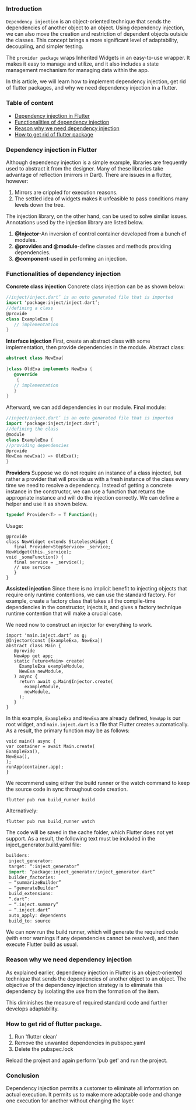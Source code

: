 ### Introduction 
`Dependency injection` is an object-oriented technique that sends the dependencies of another object to an object. Using dependency injection, we can also move the creation and restriction of dependent objects outside the classes. This concept brings a more significant level of adaptability, decoupling, and simpler testing.

The `provider package` wraps Inherited Widgets in an easy-to-use wrapper. It makes it easy to manage and utilize, and it also includes a state management mechanism for managing data within the app.

In this article, we will learn how to implement dependency injection, get rid of flutter packages, and why we need dependency injection in a flutter.

### Table of content
- [Dependency injection in Flutter](#dependency-injection-in-Flutter)
- [Functionalities of dependency injection](#functionalities-of-dependency-injection)
- [Reason why we need dependency injection](#Reason-why-we-need-dependency-injection)
- [How to get rid of flutter package](#How-to-get-rid-of-flutter-package)
 
### Dependency injection in Flutter
Although dependency injection is a simple example, libraries are frequently used to abstract it from the designer. Many of these libraries take advantage of reflection (mirrors in Dart). There are issues in a flutter, however:
1. Mirrors are crippled for execution reasons. 
2. The settled idea of widgets makes it unfeasible to pass conditions many levels down the tree.

The injection library, on the other hand, can be used to solve similar issues.
Annotations used by the injection library are listed below.

1. **@Injector**-An inversion of control container developed from a bunch of modules.
2. **@provides and @module**-define classes and methods providing dependencies.
3. **@component**-used in performing an injection.

### Functionalities of dependency injection

**Concrete class injection**
Concrete class injection can be as shown below:

```dart
//inject/inject.dart’ is an outo genarated file that is imported
import ‘package:inject/inject.dart’;
//defining a class
@provide
class ExampleExa {
   // implementation
}
```

**Interface injection**
First, create an abstract class with some implementation, then provide dependencies in the module.
Abstract class:

```dart
abstract class NewExa{
  
}class OldExa implements NewExa {
   @override
    {
   // implementation
   }
}
```
Afterward, we can add dependencies in our module.
Final module:

```dart
//inject/inject.dart’ is an outo genarated file that is imported
import ‘package:inject/inject.dart’;
//defining the class 
@module
class ExampleExa {
//providing dependencies
@provide
NewExa newExa() => OldExa();
}
```

**Providers**
Suppose we do not require an instance of a class injected, but rather a provider that will provide us with a fresh instance of the class every time we need to resolve a dependency. Instead of getting a concrete instance in the constructor, we can use a function that returns the appropriate instance and will do the injection correctly. We can define a helper and use it as shown below.

```dart
typedef Provider<T> = T Function();
```

Usage:

```
@provide
class NewWidget extends StatelessWidget {
   final Provider<StepService> _service;
NewWidget(this._service);
void _someFunction() {
   final service = _service();
   // use service
   }
}
```

**Assisted injection**
Since there is no implicit benefit to injecting objects that require only runtime contentions, we can use the standard factory. For example, create a factory class that takes all the compile-time dependencies in the constructor, injects it, and gives a factory technique runtime contention that will make a crucial case.

We need now to construct an injector for everything to work.

```
import ‘main.inject.dart’ as g;
@Injector(const [ExampleExa, NewExa])
abstract class Main {
   @provide
   NewApp get app;
   static Future<Main> create(
     ExampleExa exampleModule,
     NewExa newModule,
   ) async {
     return await g.Main$Injector.create(
       exampleModule,
       newModule,
     );
   }
}
```

In this example, `ExampleExa` and `NewExa` are already defined, `NewApp` is our root widget, and `main.inject.dart` is a file that Flutter creates automatically.
As a result, the primary function may be as follows:

```
void main() async {
var container = await Main.create(
ExampleExa(),
NewExa(),
);
runApp(container.app);
}
```

We recommend using either the build runner or the watch command to keep the source code in sync throughout code creation.
 
```
flutter pub run build_runner build
```
Alternatively:

```
flutter pub run build_runner watch
```

The code will be saved in the cache folder, which Flutter does not yet support. As a result, the following text must be included in the inject_generator.build.yaml file:

```dart
builders:
 inject_generator:
 target: “:inject_generator”
 import: “package:inject_generator/inject_generator.dart”
 builder_factories:
 — “summarizeBuilder”
 — “generateBuilder”
 build_extensions:
 “.dart”:
 — “.inject.summary”
 — “.inject.dart”
 auto_apply: dependents
 build_to: source
 ```
 
We can now run the build runner, which will generate the required code (with error warnings if any dependencies cannot be resolved), and then execute Flutter build as usual.

### Reason why we need dependency injection
As explained earlier, dependency injection in Flutter is an object-oriented technique that sends the dependencies of another object to an object.
The objective of the dependency injection strategy is to eliminate this dependency by isolating the use from the formation of the item. 

This diminishes the measure of required standard code and further develops adaptability.

### How to get rid of flutter package.
1. Run 'flutter clean'
2. Remove the unwanted dependencies in pubspec.yaml
3. Delete the pubspec.lock

Reload the project and again perform 'pub get' and run the project.

### Conclusion
Dependency injection permits a customer to eliminate all information on actual execution. It permits us to make more adaptable code and change one execution for another without changing the layer. 
